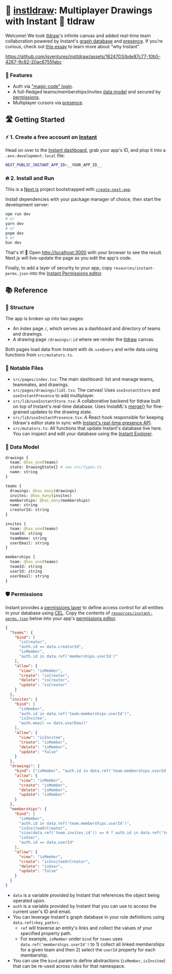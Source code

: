 # 🎨 [instldraw](https://draw.instantdb.com/): Multiplayer Drawings with Instant 🤝 tldraw

Welcome! We took [tldraw](https://tldraw.dev/)'s infinite canvas and added real-time team collaboration powered by Instant's [graph database](https://www.instantdb.com/docs/instaml) and [presence](https://www.instantdb.com/docs/presence-and-topics). If you’re curious, check out [this essay](https://www.instantdb.com/essays/next_firebase) to learn more about “why Instant”.

https://github.com/jsventures/instldraw/assets/1624703/bde87c77-10b5-4267-9c82-20ac6755fabc

### 🎁 Features

- Auth via ["magic code" login](https://www.instantdb.com/docs/auth#magic-codes).
- A full-fledged teams/memberships/invites [data model](https://www.instantdb.com/docs/modeling-data) and secured by [permissions](https://www.instantdb.com/docs/permissions).
- Multiplayer cursors via [presence](https://www.instantdb.com/docs/presence-and-topics).

## 🛣️ Getting Started

### ⚡ 1. Create a free account on [Instant](https://www.instantdb.com/)

Head on over to the [Instant dashboard](https://www.instantdb.com/dash), grab your app's ID, and plop it into a `.env.development.local` file:

```bash
NEXT_PUBLIC_INSTANT_APP_ID=__YOUR_APP_ID__
```

### 🔥 2. Install and Run

This is a [Next.js](https://nextjs.org/) project bootstrapped with [`create-next-app`](https://github.com/vercel/next.js/tree/canary/packages/create-next-app).

Install dependencies with your package manager of choice, then start the development server:

```bash
npm run dev
# or
yarn dev
# or
pnpm dev
# or
bun dev
```

That's it! 🎉 Open [http://localhost:3000](http://localhost:3000) with your browser to see the result. Next.js will live-update the page as you edit the app's code.

Finally, to add a layer of security to your app, copy `resources/instant-perms.json` into the [Instant Permissions editor](https://www.instantdb.com/dash?s=main&t=perms).

## 📚 Reference

### 📂 Structure

The app is broken up into two pages:

- An index page `/`, which serves as a dashboard and directory of teams and drawings.
- A drawing page `/drawings/:id` where we render the [tldraw](https://tldraw.dev/) canvas.

Both pages load data from Instant with `db.useQuery` and write data using functions from `src/mutators.ts`.

### 📄 Notable Files

- `src/pages/index.tsx`: The main dashboard: list and manage teams, teammates, and drawings.
- `src/pages/drawings/[id].tsx`: The canvas! Uses `useInstantStore` and `useInstantPresence` to add multiplayer.
- `src/lib/useInstantStore.tsx`: A collaborative backend for tldraw built on top of Instant's real-time database. Uses InstaML's [merge()](https://www.instantdb.com/docs/instaml#merge) for fine-grained updates to the drawing state.
- `src/lib/useInstantPresence.tsx`: A React hook responsible for keeping tldraw's editor state in sync with [Instant's real-time presence API](https://www.instantdb.com/docs/presence-and-topics).
- `src/mutators.ts`: All functions that update Instant's database live here. You can inspect and edit your database using the [Instant Explorer](https://www.instantdb.com/dash?s=main&t=explorer).

### 🧩 Data Model

```graphql
drawings {
  team: @has_one(teams)
  state: DrawingState{} # see src/types.ts
  name: string
}

teams {
  drawings: @has_many(drawings)
  invites: @has_many(invites)
  memberships: @has_many(memberships)
  name: string
  creatorId: string
}

invites {
  team: @has_one(teams)
  teamId: string
  teamName: string
  userEmail: string
}

memberships {
  team: @has_one(teams)
  teamId: string
  userId: string
  userEmail: string
}
```

### 🛡️ Permissions

Instant provides a [permissions layer](https://www.instantdb.com/docs/permissions) to define access control for all entities in your database using [CEL](https://github.com/google/cel-spec/blob/master/doc/langdef.md). Copy the contents of [`resources/instant-perms.json`](https://github.com/jsventures/instldraw/blob/main/resources/instant-perms.json) below into your app's [permissions editor](https://www.instantdb.com/dash?s=main&t=perms).

```json
{
  "teams": {
    "bind": [
      "isCreator",
      "auth.id == data.creatorId",
      "isMember",
      "auth.id in data.ref('memberships.userId')"
    ],
    "allow": {
      "view": "isMember",
      "create": "isCreator",
      "delete": "isCreator",
      "update": "isCreator"
    }
  },
  "invites": {
    "bind": [
      "isMember",
      "auth.id in data.ref('team.memberships.userId')",
      "isInvitee",
      "auth.email == data.userEmail"
    ],
    "allow": {
      "view": "isInvitee",
      "create": "isMember",
      "delete": "isMember",
      "update": "false"
    }
  },
  "drawings": {
    "bind": ["isMember", "auth.id in data.ref('team.memberships.userId')"],
    "allow": {
      "view": "isMember",
      "create": "isMember",
      "delete": "isMember",
      "update": "isMember"
    }
  },
  "memberships": {
    "bind": [
      "isMember",
      "auth.id in data.ref('team.memberships.userId')",
      "isInviteeOrCreator",
      "size(data.ref('team.invites.id')) == 0 ? auth.id in data.ref('team.creatorId') : auth.email in data.ref('team.invites.userEmail')",
      "isUser",
      "auth.id == data.userId"
    ],
    "allow": {
      "view": "isMember",
      "create": "isInviteeOrCreator",
      "delete": "isUser",
      "update": "false"
    }
  }
}
```

- `data` is a variable provided by Instant that references the object being operated upon.
- `auth` is a variable provided by Instant that you can use to access the current user's ID and email.
- You can leverage Instant's graph database in your rule definitions using `data.ref(<key_path>)`.
  - `ref` will traverse an entity's links and collect the values of your specified property path.
  - For example, `isMember` under `bind` for `teams` uses `data.ref('memberships.userId')` to 1) collect all linked memberships for a given team and then 2) select the `userId` property for each membership.
- You can use the `bind` param to define abstractions (`isMember`, `isInvitee`) that can be re-used across rules for that namespace.
